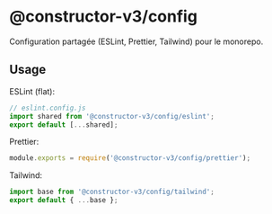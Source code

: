 # @constructor-v3/config

Configuration partagée (ESLint, Prettier, Tailwind) pour le monorepo.

## Usage

ESLint (flat):
```js
// eslint.config.js
import shared from '@constructor-v3/config/eslint';
export default [...shared];
```

Prettier:
```cjs
module.exports = require('@constructor-v3/config/prettier');
```

Tailwind:
```js
import base from '@constructor-v3/config/tailwind';
export default { ...base };
```
